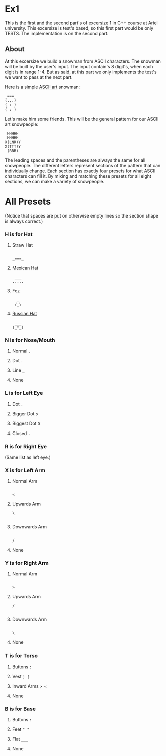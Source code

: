 
# Ex1
 This is the first and the second part's of excersize 1 in C++ course at Ariel university.
 This excersize is test's based, so this first part would be only TESTS. The implementation is on the second part.
 
 ## About
 
 At this excersize we build a snowman from ASCII characters. The snowman will be built by the user's input. The input contain's 8 digit's, when each digit is in range 1-4.
 But as said, at this part we only implements the test's we want to pass at the next part. 

[](https://codegolf.stackexchange.com/posts/49671/timeline)

Here is a simple [ASCII art](http://en.wikipedia.org/wiki/ASCII_art) snowman:
 

    _===_
    (.,.)
    ( : )
    ( : )

Let's make him some friends. This will be the general pattern for our ASCII art snowpeople:

     HHHHH
     HHHHH
    X(LNR)Y
    X(TTT)Y
     (BBB)


The leading spaces and the parentheses are always the same for all snowpeople. The different letters represent sections of the pattern that can individually change. Each section has exactly four presets for what ASCII characters can fill it. By mixing and matching these presets for all eight sections, we can make a variety of snowpeople.


# All Presets

(Notice that spaces are put on otherwise empty lines so the section shape is always correct.)

### H is for Hat

1.  Straw Hat
    
    ```
         
    _===_
    ```
    
2.  Mexican Hat
    
    ```
     ___ 
    .....
    
    ```
    
3.  Fez
    
    ```
      _  
     /_\ 
    
    ```
    
4.  [Russian Hat](http://en.wikipedia.org/wiki/Ushanka)
    
    ```
     ___ 
    (_*_)
    
    ```
    

### N is for Nose/Mouth

1.  Normal `,`
    
2.  Dot `.`
    
3.  Line `_`
    
4.  None
    

### L is for Left Eye

1.  Dot `.`
    
2.  Bigger Dot `o`
    
3.  Biggest Dot `O`
    
4.  Closed `-`
    

### R is for Right Eye

(Same list as left eye.)

### X is for Left Arm

1.  Normal Arm
    
    ```
     
    <
    ```
    
2.  Upwards Arm
    
    ```
    \
     
    ```
    
3.  Downwards Arm
    
    ```
     
    /
    ```
    
4.  None
    

### Y is for Right Arm

1.  Normal Arm
    
    ```
     
    >
    ```
    
2.  Upwards Arm
    
    ```
    /
     
    ```
    
3.  Downwards Arm
    
    ```
     
    \
    ```
    
4.  None
    

### T is for Torso

1.  Buttons `:`
    
2.  Vest `] [`
    
3.  Inward Arms `> <`
    
4.  None
    

### B is for Base

1.  Buttons `:`
    
2.  Feet `" "`
    
3.  Flat `___`
    
4.  None
